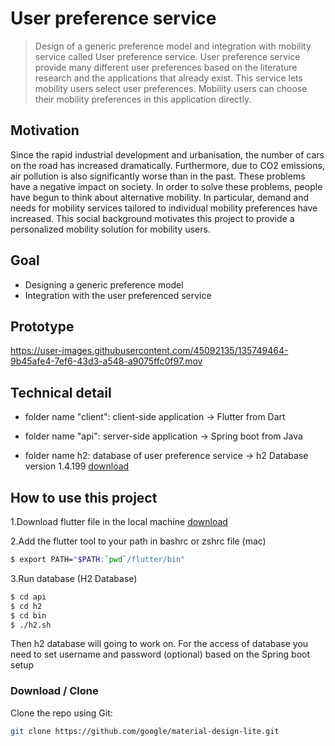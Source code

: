 # User preference service 

> Design of a generic preference model and integration with mobility service called User preference service. User preference service provide many different user preferences based on the literature research and the applications that already exist. This service lets mobility users select user preferences. Mobility users can choose their mobility preferences in this application directly. 

## Motivation 

Since the rapid industrial development and urbanisation, the number of cars on the road has increased dramatically. Furthermore,  due to CO2 emissions, air pollution is also significantly worse than in the past. These problems have a negative impact on society. In order to solve these problems, people have begun to think about alternative mobility. In particular, demand and needs for mobility services tailored to individual mobility preferences have increased.
This social background motivates this project to provide a personalized mobility solution for mobility users.

## Goal

* Designing a generic preference model
* Integration with the user preferenced service

## Prototype 

https://user-images.githubusercontent.com/45092135/135749464-9b45afe4-7ef6-43d3-a548-a9075ffc0f97.mov


## Technical detail 

* folder name "client": client-side application -> Flutter from Dart 

* folder name "api": server-side application -> Spring boot from Java

* folder name h2: database of user preference service -> h2 Database version 1.4.199 [download](http://www.h2database.com/html/download.html)



## How to use this project

1.Download flutter file in the local machine [download](https://flutter.dev/docs/get-started/install)

2.Add the flutter tool to your path in bashrc or zshrc file (mac) 

```bash 
$ export PATH="$PATH:`pwd`/flutter/bin"
```

3.Run database (H2 Database) 

```bash 
$ cd api 
$ cd h2
$ cd bin 
$ ./h2.sh
```

Then h2 database will going to work on. For the access of database you need to set username and password (optional) based on the Spring boot setup 

### Download / Clone

Clone the repo using Git:

```bash
git clone https://github.com/google/material-design-lite.git
```

